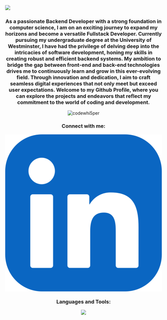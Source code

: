 <img src="https://drive.google.com/uc?export=view&id=1qkAa6RmjqMQe6WH2uRFjdlehsaQveZbF">
<h3 align="center">As a passionate Backend Developer with a strong foundation in computer science, I am on an exciting journey to expand my horizons and become a versatile Fullstack Developer. Currently pursuing my undergraduate degree at the University of Westminster, I have had the privilege of delving deep into the intricacies of software development, honing my skills in creating robust and efficient backend systems. My ambition to bridge the gap between front-end and back-end technologies drives me to continuously learn and grow in this ever-evolving field. Through innovation and dedication, I aim to craft seamless digital experiences that not only meet but exceed user expectations. Welcome to my Github Profile, where you can explore the projects and endeavors that reflect my commitment to the world of coding and development.</h3>

<p align="center"> <img src="https://komarev.com/ghpvc/?username=codewhi5per&label=Profile%20views&color=0e75b6&style=flat" alt="codewhi5per" /> </p>

<h3 align="center">Connect with me:</h3>
<p align="center">
<a href="https://linkedin.com/in/danushkalnkdin" target="blank"><img align="center" src="https://github.com/tandpfun/skill-icons/blob/main/icons/LinkedIn.svg" alt="danushkalnkdin" /></a>
</p>

<h3 align="center">Languages and Tools:</h3>
<p align="center">
  <a href="https://skillicons.dev">
    <img src="https://skillicons.dev/icons?i=html,css,js,java,spring,py,mysql,photoshop,illustrator,postman,cpp,react,github,git,idea,selenium,figma,mongodb,typescript,kubernetes,docker,jenkins&perline=11" />
  </a>
</p>
